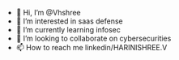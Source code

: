 - 👋 Hi, I’m @Vhshree
- 👀 I’m interested in saas defense
- 🌱 I’m currently learning infosec
- 💞️ I’m looking to collaborate on cybersecurities
- 📫 How to reach me linkedin/HARINISHREE.V

<!---
Vhshree/Vhshree is a ✨ special ✨ repository because its `README.md` (this file) appears on your GitHub profile.
You can click the Preview link to take a look at your changes.
--->
